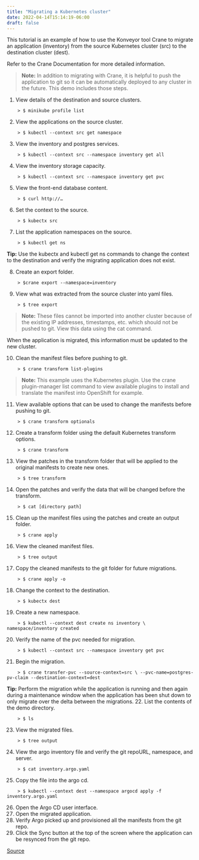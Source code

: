 ```yaml
---
title: "Migrating a Kubernetes cluster"
date: 2022-04-14T15:14:19-06:00
draft: false
---
```

This tutorial is an example of how to use the Konveyor tool Crane to migrate an application (inventory) from the source Kubernetes cluster (src) to the destination cluster (dest).

Refer to the Crane Documentation for more detailed information.

> **Note:** In addition to migrating with Crane, it is helpful to push the application to git so it can be automatically deployed to any cluster in the future. This demo includes those steps.

1. View details of the destination and source clusters.
```
    > $ minikube profile list
```
2. View the applications on the source cluster.
```
    > $ kubectl --context src get namespace
```
3. View the inventory and postgres services.
```
    > $ kubectl --context src --namespace inventory get all
```
4. View the inventory storage capacity.
```
    > $ kubectl --context src --namespace inventory get pvc
```
5. View the front-end database content.
```
    > $ curl http://…
```
6. Set the context to the source.
```
    > $ kubectx src
```
7. List the application namespaces on the source.
```
    > $ kubectl get ns
```
**Tip:**  Use the kubectx and kubectl get ns commands to change the context to the destination and verify the migrating application does not exist.

8. Create an export folder.
```
    > $crane export --namespace=inventory
```
9. View what was extracted from the source cluster into yaml files.
```
    > $ tree export
```
> **Note:** These files cannot be imported into another cluster because of the existing IP addresses, timestamps, etc. which should not be pushed to git. View this data using the cat command.

When the application is migrated, this information must be updated to the new cluster.

10. Clean the manifest files before pushing to git.
```
    > $ crane transform list-plugins
```
> **Note:** This example uses the Kubernetes plugin. Use the crane plugin-manager list command to view available plugins to install and translate the manifest into OpenShift for example.

11. View available options that can be used to change the manifests before pushing to git.
```
    > $ crane transform optionals
```
12. Create a transform folder using the default Kubernetes transform options.
```
    > $ crane transform
```
13. View the patches in the transform folder that will be applied to the original manifests to create new ones.
```
    > $ tree transform
```
14. Open the patches and verify the data that will be changed before the transform.
```
    > $ cat [directory path]
```
15. Clean up the manifest files using the patches and create an output folder.
```
    > $ crane apply
```
16. View the cleaned manifest files.
```
    > $ tree output
```
17. Copy the cleaned manifests to the git folder for future migrations.
```
    > $ crane apply -o
```
18. Change the context to the destination.
```
    > $ kubectx dest
```
19. Create a new namespace.
```
    > $ kubectl --context dest create ns inventory \ namespace/inventory created
```
20. Verify the name of the pvc needed for migration.
```
    > $ kubectl --context src --namespace inventory get pvc
```
21. Begin the migration.
```
    > $ crane transfer-pvc --source-context=src \ --pvc-name=postgres-pv-claim --destination-context=dest
```
**Tip:** Perform the migration while the application is running and then again during a maintenance window when the application has been shut down to only migrate over the delta between the migrations.
22. List the contents of the demo directory.
```
    > $ ls
```
23. View the migrated files.
```
    > $ tree output
```
24. View the argo inventory file and verify the git repoURL, namespace, and server.
```
    > $ cat inventory.argo.yaml
```
25. Copy the file into the argo cd.
```
    > $ kubectl --context dest --namespace argocd apply -f inventory.argo.yaml
```
26. Open the Argo CD user interface.
27. Open the migrated application.
28. Verify Argo picked up and provisioned all the manifests from the git repo.
29. Click the Sync button at the top of the screen where the application can be resynced from the git repo.

[Source](https://github.com/konveyor/konveyor.github.io/blob/main/content/Crane/Tutorials/MigrateK8Cluster.md)
